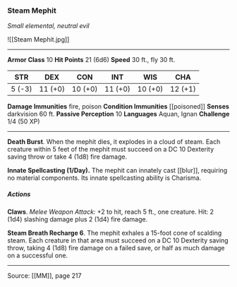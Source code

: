 ### Steam Mephit
_Small elemental, neutral evil_

![[Steam Mephit.jpg]]




---

**Armor Class** 10
**Hit Points** 21 (6d6)
**Speed** 30 ft., fly 30 ft.

| STR     | DEX     | CON     | INT     | WIS     | CHA     |
|---------|---------|---------|---------|---------|---------|
| 5 (-3) | 11 (+0) | 10 (+0) | 11 (+0) | 10 (+0) | 12 (+1) |

**Damage Immunities** fire, poison
**Condition Immunities** [[poisoned]]
**Senses** darkvision 60 ft.
**Passive Perception** 10
**Languages** Aquan, Ignan
**Challenge** 1/4 (50 XP)

---

**Death Burst**. When the mephit dies, it explodes in a cloud of steam. Each creature within 5 feet of the mephit must succeed on a DC 10 Dexterity saving throw or take 4 (1d8) fire damage.

**Innate Spellcasting (1/Day).** The mephit can innately cast [[blur]], requiring no material components. Its innate spellcasting ability is Charisma.

##### Actions
**Claws**. _Melee Weapon Attack:_ +2 to hit, reach 5 ft., one creature. Hit: 2 (1d4) slashing damage plus 2 (1d4) fire damage.

**Steam Breath Recharge 6**. The mephit exhales a 15-foot cone of scalding steam. Each creature in that area must succeed on a DC 10 Dexterity saving throw, taking 4 (1d8) fire damage on a failed save, or half as much damage on a successful one.


---

Source: [[MM]], page 217